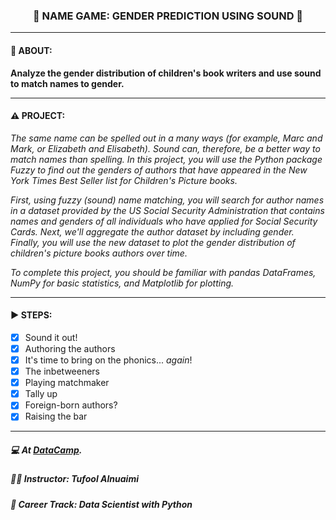 <h3 align="center"> 
  🚧 NAME GAME: GENDER PREDICTION USING SOUND 🚧
</h3>

---
#### 📢 ABOUT:
**Analyze the gender distribution of children's book writers and use sound to match names to gender.**

---
#### ⚠️ PROJECT:
*The same name can be spelled out in a many ways (for example, Marc and Mark, or Elizabeth and Elisabeth). Sound can, therefore, be a better way to match names than spelling. In this project, you will use the Python package Fuzzy to find out the genders of authors that have appeared in the New York Times Best Seller list for Children's Picture books.*

*First, using fuzzy (sound) name matching, you will search for author names in a dataset provided by the US Social Security Administration that contains names and genders of all individuals who have applied for Social Security Cards. Next, we'll aggregate the author dataset by including gender. Finally, you will use the new dataset to plot the gender distribution of children's picture books authors over time.*

*To complete this project, you should be familiar with pandas DataFrames, NumPy for basic statistics, and Matplotlib for plotting.*

---
#### ▶️ STEPS:
- [x] Sound it out!
- [x] Authoring the authors
- [x] It's time to bring on the phonics... _again_!
- [x] The inbetweeners
- [x] Playing matchmaker
- [x] Tally up
- [x] Foreign-born authors?
- [x] Raising the bar

---
##### 💻 At <a href="https://www.datacamp.com" target="_blank">DataCamp</a>.
##### 🧑‍🏫 **Instructor**: Tufool Alnuaimi
##### 📖 **Career Track**: Data Scientist with Python
